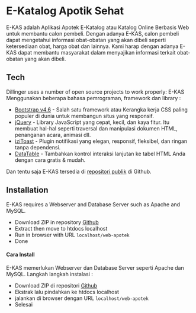# E-Katalog Apotik Sehat

E-KAS adalah Aplikasi Apotek E-Katalog atau Katalog Online Berbasis Web untuk membantu calon pembeli. 
Dengan adanya E-KAS, calon pembeli dapat mengetahui informasi obat-obatan yang akan dibeli seperti ketersediaan obat, harga obat dan lainnya. 
Kami harap dengan adanya E-KAS dapat membantu masyarakat dalam menyajikan informasi terkait obat-obatan yang akan dibeli.

## Tech
Dillinger uses a number of open source projects to work properly:
E-KAS Menggunakan beberapa bahasa pemrograman, framework dan library : 

- [Bootstrap v4.6](https://getbootstrap.com/docs/4.0/getting-started/introduction/) - Salah satu framework atau Kerangka kerja CSS paling populer di dunia untuk membangun situs yang responsif.
- [jQuery](https://jquery.com/) - Library JavaScript yang cepat, kecil, dan kaya fitur. Itu membuat hal-hal seperti traversal dan manipulasi dokumen HTML, penanganan acara, animasi dll.
- [iziToast](https://izitoast.marcelodolza.com/) - Plugin notifikasi yang elegan, responsif, fleksibel, dan ringan tanpa dependensi.
- [DataTable](https://datatables.net/) - Tambahkan kontrol interaksi lanjutan ke tabel HTML Anda dengan cara gratis & mudah.

Dan tentu saja E-KAS tersedia di [repositori publik](https://github.com/syarifyahyash/web-apotek/) di Github.

## Installation
E-KAS requires a Webserver and Database Server such as Apache and MySQL.

- Download ZIP in repository [Github](https://github.com/syarifyahyash/web-apotek/)
- Extract then move to htdocs localhost
- Run in browser with URL `localhost/web-apotek`
- Done

#### Cara Install 
E-KAS memerlukan Webserver dan Database Server seperti Apache dan MySQL. 
Langkah langkah instalasi :
- Download ZIP di repositori [Github](https://github.com/syarifyahyash/web-apotek/)
- Ekstrak lalu pindahkan ke htdocs localhost
- jalankan di browser dengan URL `localhost/web-apotek`
- Selesai
